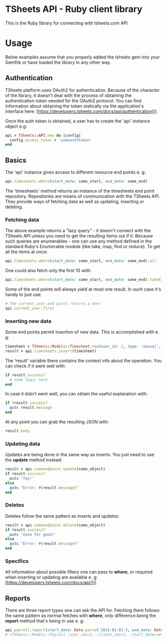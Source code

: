 # TSheets API - Ruby client library

This is the Ruby library for connecting with tsheets.com API

# Usage

Below examples assume that you properly added the tsheets gem into your Gemfile or have loaded the library in any other way.

## Authentication

TSheets platform uses OAuth2 for authentication. Because of the character of the library, it doesn't deal with the process of obtaining the authentication token needed for the OAuth2 protocol. You can find information about obtaining the token statically via the application's interface here: [https://developers.tsheets.com/docs/api/authentication]()

Once the auth token is obtained, a user has to create the 'api' instance object e.g:

```ruby
api = TSheets::API.new do |config| 
  config.access_token = 'someauthtoken'
end
```

## Basics

The 'api' instance gives access to different resource end points e. g:

```ruby
api.timesheets.where(start_date: some_start, end_date: some_end)
```

The 'timesheets' method returns an instance of the timesheets end point repository. Repositories are means of communication with the TSheets API. They provide ways of fetching data as well as updating, inserting or deleting.

### Fetching data

The above example returns a "lazy query" - it doesn't connect with the TSheets API unless you need to get the resulting items out if it. Because such queries are enumerables - one can use any method defined in the standard Ruby's Enumerable module (like take, map, find or reduce). To get all the items at once:

```ruby
api.timesheets.where(start_date: some_start, end_date: some_end).all
```

One could also fetch only the first 10 with:

```ruby
api.timesheets.where(start_date: some_start, end_date: some_end).take(10)
```

Some of the end points will always yield at most one result. In such case it's handy to just use:

```ruby
# The current_user end point returns a User
api.current_user.first
```

### Inserting new data

Some end points permit insertion of new data. This is accomplished with e. g:

```ruby
timesheet = TSheets::Models::Timesheet.new(user_id: 1, type: 'manual', date: '2015-01-01', duration: 60*60)
result = api.timesheets.insert(timesheet)
```


The 'result' variable there contains the context info about the operation. You can check if it went well with:

```ruby
if result.success?
  # some logic here
end
```

In case it didn't went well, you can obtain the useful explanation with:

```ruby
if !result.success?
  puts result.message
end
```

At any point you can grab the resulting JSON with:

```ruby
result.body
```

### Updating data

Updates are being done in the same way as inserts. You just need to use the **update** method instead:

```ruby
result = api.someendpoint.update(some_object)
if result.success?
  puts 'Yay!'
else
  puts "Error: #{result.message}"
end
```

### Deletes

Deletes follow the same pattern as inserts and updates:

```ruby
result = api.someendpoint.delete(some_object)
if result.success?
  puts 'Gone for good!'
else
  puts "Error: #{result.message}"
end
```

### Specifics

All information about possible filters one can pass to **where**, or required when inserting or updating are available e. g: [https://developers.tsheets.com/docs/api/]()

## Reports

There are three report types one can ask the API for. Fetching them follows the same pattern as normal fetches with **where**, only difference being the **report** method that's being in use e. g:

```ruby
api.payroll.report(start_date: Date.parse('2015-01-01'), end_date: Date.parse('2015-05-01')).first
# <TSheets::Models::Payroll :user_id=>1, :client_id=>1, :start_date=>#<Date: 2015-01-01 ((2457024j,0s,0n),+0s,2299161j)>, :end_date=>#<Date: 2015-05-01 ((2457144j,0s,0n),+0s,2299161j)>, :total_re_seconds=>7200, :total_ot_seconds=>0, :total_dt_seconds=>0, :total_pto_seconds=>0, :total_work_seconds=>7200, :pto_seconds=>>
```
